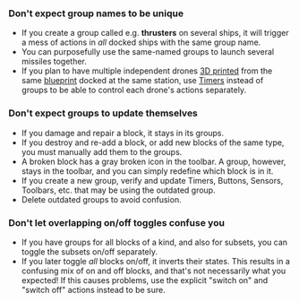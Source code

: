 ### Don't expect group names to be unique

*   If you create a group called e.g. **thrusters** on several ships, it will trigger a mess of actions in _all_ docked ships with the same group name.
*   You can purposefully use the same-named groups to launch several missiles together.
*   If you plan to have multiple independent drones [3D printed](https://spaceengineers.wiki.gg/wiki/3D_Printer "3D Printer") from the same [blueprint](https://spaceengineers.wiki.gg/wiki/Blueprint "Blueprint") docked at the same station, use [Timers](https://spaceengineers.wiki.gg/wiki/Timer_Block "Timer Block") instead of groups to be able to control each drone's actions separately.

### Don't expect groups to update themselves

*   If you damage and repair a block, it stays in its groups.
*   If you destroy and re-add a block, or add new blocks of the same type, you must manually add them to the groups.
*   A broken block has a gray broken icon in the toolbar. A group, however, stays in the toolbar, and you can simply redefine which block is in it.
*   If you create a new group, verify and update Timers, Buttons, Sensors, Toolbars, etc. that may be using the outdated group.
*   Delete outdated groups to avoid confusion.

### Don't let overlapping on/off toggles confuse you

*   If you have groups for all blocks of a kind, and also for subsets, you can toggle the subsets on/off separately.
*   If you later toggle _all_ blocks on/off, it inverts their states. This results in a confusing mix of on and off blocks, and that's not necessarily what you expected! If this causes problems, use the explicit "switch on" and "switch off" actions instead to be sure.